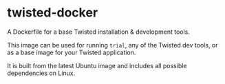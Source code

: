 twisted-docker
==============

A Dockerfile for a base Twisted installation &amp; development tools.

This image can be used for running `trial`, any of the Twisted dev tools, or as a base image for your Twisted application.

It is built from the latest Ubuntu image and includes all possible dependencies on Linux.
